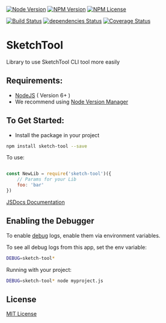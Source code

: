 [![Node Version](https://img.shields.io/node/v/sketch-tool.svg?maxAge=60)](https://www.npmjs.com/package/sketch-tool) [![NPM Version](https://img.shields.io/npm/v/sketch-tool.svg?maxAge=60)](https://www.npmjs.com/package/sketch-tool)  [![NPM License](https://img.shields.io/npm/l/sketch-tool.svg?maxAge=60)](https://www.npmjs.com/package/sketch-tool) 

[![Build Status](https://drone.stackdot.com/api/badges/stackdot/sketch-tool/status.svg?maxAge=60)](https://drone.stackdot.com/stackdot/sketch-tool) [![dependencies Status](https://img.shields.io/david/stackdot/sketch-tool.svg?maxAge=60)](https://david-dm.org/stackdot/sketch-tool) [![Coverage Status](https://coveralls.io/repos/github/stackdot/sketch-tool/badge.svg?branch=master)](https://coveralls.io/github/stackdot/sketch-tool?branch=master)





SketchTool
===

Library to use SketchTool CLI tool more easily







Requirements:
---

- [NodeJS](https://nodejs.org/en/download/) ( Version 6+ )
 - We recommend using [Node Version Manager](https://github.com/creationix/nvm)






To Get Started:
---

- Install the package in your project

```bash
npm install sketch-tool --save
```

To use:
```javascript

const NewLib = require('sketch-tool')({
	// Params for your Lib
	foo: 'bar'
})

```


[JSDocs Documentation](https://stackdot.github.io/sketch-tool/index.html)








Enabling the Debugger
---

To enable [debug](https://github.com/visionmedia/debug) logs, enable them via environment variables.

To see all debug logs from this app, set the env variable:

```bash
DEBUG=sketch-tool*
```

Running with your project:

```bash
DEBUG=sketch-tool* node myproject.js
```










License
----

[MIT License](http://en.wikipedia.org/wiki/MIT_License)

